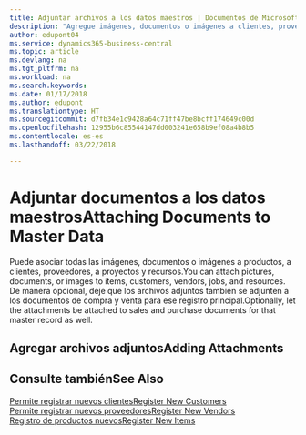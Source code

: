 ```yaml
---
title: Adjuntar archivos a los datos maestros | Documentos de Microsoft
description: "Agregue imágenes, documentos o imágenes a clientes, proveedores y otros registros maestros, y permita que también se adjunten a las facturas."
author: edupont04
ms.service: dynamics365-business-central
ms.topic: article
ms.devlang: na
ms.tgt_pltfrm: na
ms.workload: na
ms.search.keywords: 
ms.date: 01/17/2018
ms.author: edupont
ms.translationtype: HT
ms.sourcegitcommit: d7fb34e1c9428a64c71ff47be8bcff174649c00d
ms.openlocfilehash: 12955b6c85544147dd003241e658b9ef08a4b8b5
ms.contentlocale: es-es
ms.lasthandoff: 03/22/2018

---
```

# <a name="attaching-documents-to-master-data"></a><span data-ttu-id="14d0b-103">Adjuntar documentos a los datos maestros</span><span class="sxs-lookup"><span data-stu-id="14d0b-103">Attaching Documents to Master Data</span></span>
<span data-ttu-id="14d0b-104">Puede asociar todas las imágenes, documentos o imágenes a productos, a clientes, proveedores, a proyectos y recursos.</span><span class="sxs-lookup"><span data-stu-id="14d0b-104">You can attach pictures, documents, or images to items, customers, vendors, jobs, and resources.</span></span> <span data-ttu-id="14d0b-105">De manera opcional, deje que los archivos adjuntos también se adjunten a los documentos de compra y venta para ese registro principal.</span><span class="sxs-lookup"><span data-stu-id="14d0b-105">Optionally, let the attachments be attached to sales and purchase documents for that master record as well.</span></span>  

## <a name="adding-attachments"></a><span data-ttu-id="14d0b-106">Agregar archivos adjuntos</span><span class="sxs-lookup"><span data-stu-id="14d0b-106">Adding Attachments</span></span>


## <a name="see-also"></a><span data-ttu-id="14d0b-107">Consulte también</span><span class="sxs-lookup"><span data-stu-id="14d0b-107">See Also</span></span>
[<span data-ttu-id="14d0b-108">Permite registrar nuevos clientes</span><span class="sxs-lookup"><span data-stu-id="14d0b-108">Register New Customers</span></span>](sales-how-register-new-customers.md)  
[<span data-ttu-id="14d0b-109">Permite registrar nuevos proveedores</span><span class="sxs-lookup"><span data-stu-id="14d0b-109">Register New Vendors</span></span>](purchasing-how-register-new-vendors.md)  
[<span data-ttu-id="14d0b-110">Registro de productos nuevos</span><span class="sxs-lookup"><span data-stu-id="14d0b-110">Register New Items</span></span>](inventory-how-register-new-items.md)  


